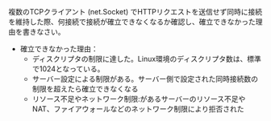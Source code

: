 複数のTCPクライアント (net.Socket) でHTTPリクエストを送信せず同時に接続を維持した際、何接続で接続が確立できなくなるか確認し、確立できなかった理由を書きなさい。

- 確立できなかった理由：
    - ディスクリプタの制限に達した。Linux環境のディスクリプタ数は、標準で1024となっている。
    - サーバー設定による制限がある。サーバー側で設定された同時接続数の制限を超えたら確立できなくなる
    - リソース不足やネットワーク制限:があるサーバーのリソース不足やNAT、ファイアウォールなどのネットワーク制限により拒否された